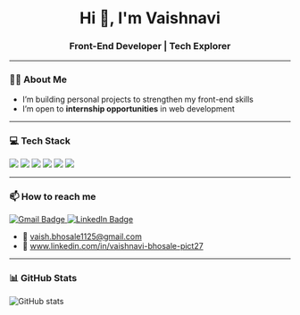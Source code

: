 <h1 align="center">Hi 👋, I'm Vaishnavi</h1>
<h3 align="center">Front-End Developer | Tech Explorer</h3>

---

### 👩‍💻 About Me

- I’m building personal projects to strengthen my front-end skills
- I’m open to **internship opportunities** in web development

---

### 💻 Tech Stack

<p align="left">
  <img src="https://img.shields.io/badge/HTML5-E34F26?style=flat&logo=html5&logoColor=white"/>
  <img src="https://img.shields.io/badge/CSS3-1572B6?style=flat&logo=css3&logoColor=white"/>
  <img src="https://img.shields.io/badge/JavaScript-F7DF1E?style=flat&logo=javascript&logoColor=black"/>
  <img src="https://img.shields.io/badge/React-20232A?style=flat&logo=react&logoColor=61DAFB"/>
  <img src="https://img.shields.io/badge/Tailwind_CSS-38B2AC?style=flat&logo=tailwind-css&logoColor=white"/>
  <img src="https://img.shields.io/badge/Git-F05032?style=flat&logo=git&logoColor=white"/>
</p>

---

### 📫 How to reach me

<p align="left">
  <a href="mailto:vaish.bhosale1125@gmail.com" target="_blank">
    <img src="https://img.shields.io/badge/Gmail-D14836?style=flat&logo=gmail&logoColor=white" alt="Gmail Badge"/>
  </a>
  <a href="https://www.linkedin.com/in/vaishnavi-bhosale-pict27" target="_blank">
    <img src="https://img.shields.io/badge/LinkedIn-0077B5?style=flat&logo=linkedin&logoColor=white" alt="LinkedIn Badge"/>
  </a>
</p>

- 📧 vaish.bhosale1125@gmail.com  
- 💼 www.linkedin.com/in/vaishnavi-bhosale-pict27

---

### 📊 GitHub Stats

<p align="left">
  <img src="https://github-readme-stats.vercel.app/api?username=vaish1125&show_icons=true&theme=radical" alt="GitHub stats"/>
</p>

<!--
**Vaish1125/Vaish1125** is a ✨ _special_ ✨ repository because its `README.md` (this file) appears on your GitHub profile.

Here are some ideas to get you started:

- 🔭 I’m currently working on ...
- 🌱 I’m currently learning ...
- 👯 I’m looking to collaborate on ...
- 🤔 I’m looking for help with ...
- 💬 Ask me about ...
- 📫 How to reach me: ...
- 😄 Pronouns: ...
- ⚡ Fun fact: ...
-->
